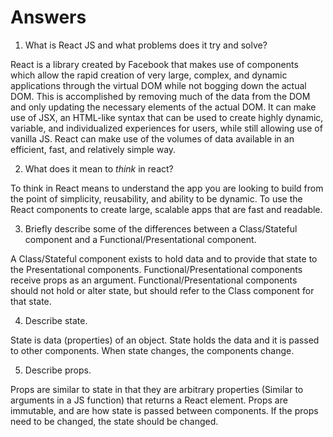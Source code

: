 # Answers


1. What is React JS and what problems does it try and solve?

React is a library created by Facebook that makes use of components which allow the rapid creation of very large, complex, and dynamic applications through the virtual DOM while not bogging down the actual DOM. This is accomplished by removing much of the data from the DOM and only updating the necessary elements of the actual DOM. It can make use of JSX, an HTML-like syntax that can be used to create highly dynamic, variable, and individualized experiences for users, while still allowing use of vanilla JS. React can make use of the volumes of data available in an efficient, fast, and relatively simple way.

2. What does it mean to _think_ in react?

To think in React means to understand the app you are looking to build from the point of simplicity, reusability, and ability to be dynamic. To use the React components to create large, scalable apps that are fast and readable. 


3. Briefly describe some of the differences between a Class/Stateful component and a Functional/Presentational component.

A Class/Stateful component exists to hold data and to provide that state to the Presentational components. Functional/Presentational components receive props as an argument. Functional/Presentational components should not hold or alter state, but should refer to the Class component for that state.

4. Describe state.

State is data (properties) of an object. State holds the data and it is passed to other components. When state changes, the components change.

5. Describe props.

Props are similar to state in that they are arbitrary properties (Similar to arguments in a JS function) that returns a React element. Props are immutable, and are how state is passed between components. If the props need to be changed, the state should be changed.